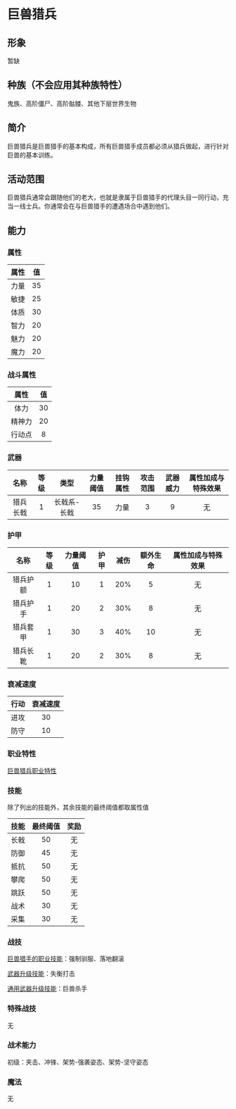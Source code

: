 # 巨兽猎兵

## 形象

暂缺

## 种族（不会应用其种族特性）

鬼族、高阶僵尸、高阶骷髅、其他下层世界生物

## 简介

巨兽猎兵是巨兽猎手的基本构成，所有巨兽猎手成员都必须从猎兵做起，进行针对巨兽的基本训练。

## 活动范围

巨兽猎兵通常会跟随他们的老大，也就是隶属于巨兽猎手的代理头目一同行动，充当一线士兵。你通常会在与巨兽猎手的遭遇场合中遇到他们。

## 能力

### 属性

属性|值
:--:|:--:
力量|35
敏捷|25
体质|30
智力|20
魅力|20
魔力|20

### 战斗属性

属性|值
:--:|:--:
体力|30
精神力|20
行动点|8

### 武器

名称|等级|类型|力量阈值|挂钩属性|攻击范围|武器威力|属性加成与特殊效果
:--:|:--:|:--:|:--:|:--:|:--:|:--:|:--:
猎兵长戟|1|长戟系-长戟|35|力量|3|9|无

### 护甲

名称|等级|力量阈值|护甲|减伤|额外生命|属性加成与特殊效果
:--:|:--:|:--:|:--:|:--:|:--:|:--:
猎兵护额|1|10|1|20%|5|无
猎兵护手|1|20|2|30%|8|无
猎兵套甲|1|30|3|40%|10|无
猎兵长靴|1|20|2|30%|8|无

### 衰减速度

行动|衰减速度
:--:|:--:
进攻|30
防守|10

### 职业特性

<a href="../../../../social/monman/hugeHunter" target="_blank">巨兽猎兵职业特性</a>

### 技能

除了列出的技能外，其余技能的最终阈值都取属性值

技能|最终阈值|奖励
:--:|:--:|:--:
长戟|50|无
防御|45|无
抵抗|50|无
攀爬|50|无
跳跃|50|无
战术|30|无
采集|30|无

### 战技

<a href="../../../../social/monman/hugeHunter" target="_blank">巨兽猎手的职业技能</a>：强制驯服、落地翻滚

<a href="../../../../update/weapons" target="_blank">武器升级技能</a>：失衡打击

<a href="../../../../update/universal" target="_blank">通用武器升级技能</a>：巨兽杀手

### 特殊战技

无

### 战术能力

初级：夹击、冲锋、架势-强袭姿态、架势-坚守姿态

### 魔法

无